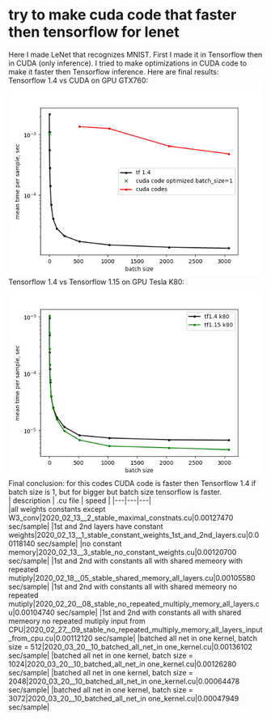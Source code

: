 # try to make cuda code that faster then tensorflow for lenet  

Here I made LeNet that recognizes MNIST. First I made it in Tensorflow then in CUDA (only inference). I tried to make optimizations in CUDA code to make it faster then Tensorflow inference. Here are final results:  
Tensorflow 1.4 vs CUDA on GPU GTX760:  
![tf vs cuda](/times_semilogy_tf_1_4_vs_cuda_gtx760__2020_03_23.png)  
Tensorflow 1.4 vs Tensorflow 1.15 on GPU Tesla K80:
![tf 1.4 vs tf 1.5](/times_semilogy_tf_1_4_vs_tf_1_15_k80__2020_03_23.png)  
Final conclusion: for this codes CUDA code is faster then Tensorflow 1.4 if batch size is 1, but for bigger but batch size tensorflow is faster.  
| description | .cu file |  speed |
|---|---|---|  
|all weights constants except W3_conv|2020_02_13__2_stable_maximal_constnats.cu|0.00127470 sec/sample|
|1st and 2nd layers have constant weights|2020_02_13__1_stable_constant_weights_1st_and_2nd_layers.cu|0.00118140 sec/sample|
|no constant memory|2020_02_13__3_stable_no_constant_weights.cu|0.00120700 sec/sample|
|1st and 2nd with constants all with shared memeory with repeated mutiply|2020_02_18__05_stable_shared_memory_all_layers.cu|0.00105580 sec/sample|
|1st and 2nd with constants all with shared memeory no repeated mutiply|2020_02_20__08_stable_no_repeated_multiply_memory_all_layers.cu|0.00104740  sec/sample|
|1st and 2nd with constants all with shared memeory no repeated mutiply input from CPU|2020_02_27__09_stable_no_repeated_multiply_memory_all_layers_input_from_cpu.cu|0.00112120 sec/sample|
|batched all net in one kernel, batch size = 512|2020_03_20__10_batched_all_net_in one_kernel.cu|0.00136102 sec/sample|
|batched all net in one kernel, batch size = 1024|2020_03_20__10_batched_all_net_in one_kernel.cu|0.00126280 sec/sample|
|batched all net in one kernel, batch size = 2048|2020_03_20__10_batched_all_net_in one_kernel.cu|0.00064478 sec/sample|
|batched all net in one kernel, batch size = 3072|2020_03_20__10_batched_all_net_in one_kernel.cu|0.00047949 sec/sample|


